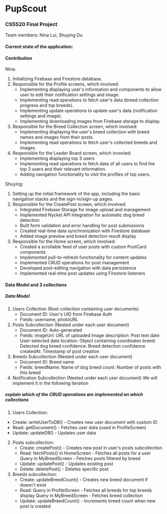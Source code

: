 # PupScout
### CS5520 Final Project
Team members: Nina Lui, Shuying Du

#### Current state of the application:

#### Contribution 

Nina:
1. Initializing Firebase and Firestore database.
2. Responsible for the Profile screens, which involved:
    - Implementing displaying user's information and components to allow user to edit their notification settings and image.
    - Implementing read operations to fetch user's data (breed collection progress and top breeds).
    - Implementing update operations to update user's data (notification settings and image).  
    - Implementing downloading images from Firebase storage to display.  
3. Responsible for the Breed Collection screen, which involved:
    - Implementing displaying the user's breed collection with breed names and images from their posts. 
    - Implementing read operations to fetch user's collected breeds and images.
4. Responsible for the Leader Board screen, which invovled:
    - Implementing displaying top 3 users 
    - Implementing read operations to fetch data of all users to find the top 3 users and their relevant information.
    - Adding navigation functionality to visit the profiles of top users.  


Shuying: 
1. Setting up the initial framework of the app, including the basic navigation stacks and the sign-in/sign-up pages.
2. Responsible for the CreatePost screen, which involved:
    - Integrated Firebase Storage for image upload and management
    - Implemented Nyckel API integration for automatic dog breed detection
    - Built form validation and error handling for post submissions
    - Created real-time data synchronization with Firestore database
    - Added image preview and breed detection result display
3. Responsible for the Home screen, which involved:
    - Created a scrollable feed of user posts with custom PostCard components
    - Implemented pull-to-refresh functionality for content updates
    - Implemented CRUD operations for post management
    - Developed post-editing navigation with data persistence
    - Implemented real-time post updates using Firestore listeners

#### Data Model and 3 collections
##### Data Model
1. Users Collection (Root collection containing user documents)
   - Document ID: User's UID from Firebase Auth
   - Fields: username, photoURL
2. Posts Subcollection (Nested under each user document)
   - Document ID: Auto-generated
   - Fields:
     imageUrl: URL of uploaded image
     description: Post text
     date: User-selected date
     location: Object containing coordinates
     breed: Detected dog breed
     confidence: Breed detection confidence
     createdAt: Timestamp of post creation
3. Breeds Subcollection (Nested under each user document)
    - Document ID: Breed name
    - Fields:
      breedName: Name of dog breed
      count: Number of posts with this breed
4. Notification Subcollection (Nested under each user document)
   We will implement it in the following iteration

##### explain which of the CRUD operations are implemented on which collections
1. Users Collection:
  - Create: writeUserToDB() - Creates new user document with custom ID
  - Read: getDocument() - Fetches user data (used in ProfileScreen)
  - Update: updateDB() - Updates user data

2. Posts subcollection:
   - Create: createPost() - Creates new post in user's posts subcollection
   - Read:
     fetchPosts() in HomeScreen - Fetches all posts for a user
     Query in MyBreedScreen - Fetches posts filtered by breed
   - Update: updatePost() - Updates existing post
   - Delete: deletePost() - Deletes specific post
3. Breeds subcollection:
   - Create: updateBreedCount() - Creates new breed document if doesn't exist
   - Read:
      Query in ProfileScreen - Fetches all breeds for top breeds display
      Query in MyBreedScreen - Fetches breed collection
   - Update: updateBreedCount() - Increments breed count when new post is created


